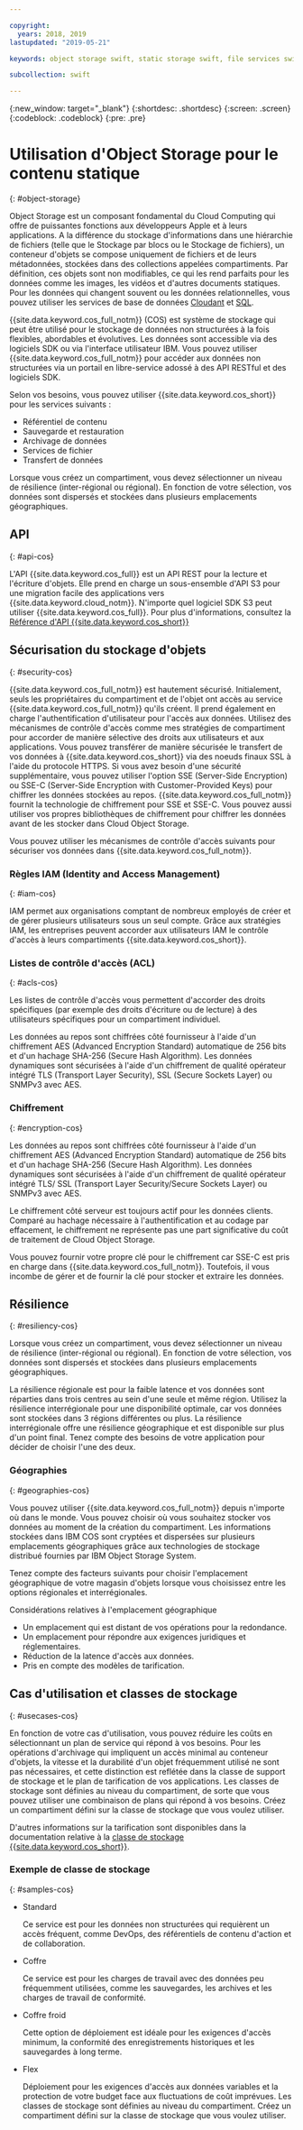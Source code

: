 ```yaml
---

copyright:
  years: 2018, 2019
lastupdated: "2019-05-21"

keywords: object storage swift, static storage swift, file services swift, swift storage class, cos swift, swift data encryption, static swift

subcollection: swift

---
```


{:new_window: target="_blank"}
{:shortdesc: .shortdesc}
{:screen: .screen}
{:codeblock: .codeblock}
{:pre: .pre}

# Utilisation d'Object Storage pour le contenu statique
{: #object-storage}

Object Storage est un composant fondamental du Cloud Computing qui offre de puissantes fonctions aux développeurs Apple et à leurs applications. A la différence du stockage d'informations dans une hiérarchie de fichiers (telle que le Stockage par blocs ou le Stockage de fichiers), un conteneur d'objets se compose uniquement de fichiers et de leurs métadonnées, stockées dans des collections appelées compartiments. Par définition, ces objets sont non modifiables, ce qui les rend parfaits pour les données comme les images, les vidéos et d'autres documents statiques. Pour les données qui changent souvent ou les données relationnelles, vous pouvez utiliser les services de base de données [Cloudant](/docs/swift/data?topic=swift-cloudant#cloudant) et [SQL](/docs/swift/data?topic=swift-sql_data#sql_data).

{{site.data.keyword.cos_full_notm}} (COS) est système de stockage qui peut être utilisé pour le stockage de données non structurées à la fois flexibles, abordables et évolutives. Les données sont accessible via des logiciels SDK ou via l'interface utilisateur IBM. Vous pouvez utiliser {{site.data.keyword.cos_full_notm}} pour accéder aux données non structurées via un portail en libre-service adossé à des API RESTful et des logiciels SDK. 

Selon vos besoins, vous pouvez utiliser {{site.data.keyword.cos_short}} pour les services suivants :

* Référentiel de contenu
* Sauvegarde et restauration
* Archivage de données
* Services de fichier
* Transfert de données

Lorsque vous créez un compartiment, vous devez sélectionner un niveau de résilience (inter-régional ou régional). En fonction de votre sélection, vos données sont dispersés et stockées dans plusieurs emplacements géographiques.

## API
{: #api-cos}

L'API {{site.data.keyword.cos_full}} est un API REST pour la lecture et l'écriture d'objets. Elle prend en charge un sous-ensemble d'API S3 pour une migration facile des applications vers {{site.data.keyword.cloud_notm}}. N'importe quel logiciel SDK S3 peut utiliser {{site.data.keyword.cos_full}}. Pour plus d'informations, consultez la [Référence d'API {{site.data.keyword.cos_short}}](/docs/services/cloud-object-storage/api-reference?topic=cloud-object-storage-compatibility-api-about#about-the-ibm-cloud-object-storage-api)

## Sécurisation du stockage d'objets
{: #security-cos}

{{site.data.keyword.cos_full_notm}} est hautement sécurisé. Initialement, seuls les propriétaires du compartiment et de l'objet ont accès au service {{site.data.keyword.cos_full_notm}} qu'ils créent. Il prend également en charge l'authentification d'utilisateur pour l'accès aux données. Utilisez des mécanismes de contrôle d'accès comme mes stratégies de compartiment pour accorder de manière sélective des droits aux utilisateurs et aux applications. Vous pouvez transférer de manière sécurisée le transfert de vos données à {{site.data.keyword.cos_short}} via des noeuds finaux SSL à l'aide du protocole HTTPS. Si vous avez besoin d'une sécurité supplémentaire, vous pouvez utiliser l'option SSE (Server-Side Encryption) ou SSE-C (Server-Side Encryption with Customer-Provided Keys) pour chiffrer les données stockées au repos. {{site.data.keyword.cos_full_notm}} fournit la technologie de chiffrement pour SSE et SSE-C. Vous pouvez aussi utiliser vos propres bibliothèques de chiffrement pour chiffrer les données avant de les stocker dans Cloud Object Storage.

Vous pouvez utiliser les mécanismes de contrôle d'accès suivants pour sécuriser vos données dans {{site.data.keyword.cos_full_notm}}.

### Règles IAM (Identity and Access Management)
{: #iam-cos}

IAM permet aux organisations comptant de nombreux employés de créer et de gérer plusieurs utilisateurs sous un seul compte. Grâce aux stratégies IAM, les entreprises peuvent accorder aux utilisateurs IAM le contrôle d'accès à leurs compartiments {{site.data.keyword.cos_short}}.

### Listes de contrôle d'accès (ACL)
{: #acls-cos}

Les listes de contrôle d'accès vous permettent d'accorder des droits spécifiques (par exemple des droits d'écriture ou de lecture) à des utilisateurs spécifiques pour un compartiment individuel.

Les données au repos sont chiffrées côté fournisseur à l'aide d'un chiffrement AES (Advanced Encryption Standard) automatique de 256 bits et d'un hachage SHA-256 (Secure Hash Algorithm). Les données dynamiques sont sécurisées à l'aide d'un chiffrement de qualité opérateur intégré TLS (Transport Layer Security), SSL (Secure Sockets Layer) ou SNMPv3 avec AES.

### Chiffrement
{: #encryption-cos}

Les données au repos sont chiffrées côté fournisseur à l'aide d'un chiffrement AES (Advanced Encryption Standard) automatique de 256 bits et d'un hachage SHA-256 (Secure Hash Algorithm). Les données dynamiques sont sécurisées à l'aide d'un chiffrement de qualité opérateur intégré TLS/ SSL (Transport Layer Security/Secure Sockets Layer) ou SNMPv3 avec AES.

Le chiffrement côté serveur est toujours actif pour les données clients. Comparé au hachage nécessaire à l'authentification et au codage par effacement, le chiffrement ne représente pas une part significative du coût de traitement de Cloud Object Storage.

Vous pouvez fournir votre propre clé pour le chiffrement car SSE-C est pris en charge dans {{site.data.keyword.cos_full_notm}}. Toutefois, il vous incombe de gérer et de fournir la clé pour stocker et extraire les données.

## Résilience
{: #resiliency-cos}

Lorsque vous créez un compartiment, vous devez sélectionner un niveau de résilience (inter-régional ou régional). En fonction de votre sélection, vos données sont dispersés et stockées dans plusieurs emplacements géographiques.

La résilience régionale est pour la faible latence et vos données sont réparties dans trois centres au sein d'une seule et même région. Utilisez la résilience interrégionale pour une disponibilité optimale, car vos données sont stockées dans 3 régions différentes ou plus. La résilience interrégionale offre une résilience géographique et est disponible sur plus d'un point final. Tenez compte des besoins de votre application pour décider de choisir l'une des deux.

### Géographies
{: #geographies-cos}

Vous pouvez utiliser {{site.data.keyword.cos_full_notm}} depuis n'importe où dans le monde. Vous pouvez choisir où vous souhaitez stocker vos données au moment de la création du compartiment. Les informations stockées dans IBM COS sont cryptées et dispersées sur plusieurs emplacements géographiques grâce aux technologies de stockage distribué fournies par IBM Object Storage System. 

Tenez compte des facteurs suivants pour choisir l'emplacement géographique de votre magasin d'objets lorsque vous choisissez entre les options régionales et interrégionales.

Considérations relatives à l'emplacement géographique
* Un emplacement qui est distant de vos opérations pour la redondance.
* Un emplacement pour répondre aux exigences juridiques et réglementaires.
* Réduction de la latence d'accès aux données.
* Pris en compte des modèles de tarification.

## Cas d'utilisation et classes de stockage
{: #usecases-cos}

En fonction de votre cas d'utilisation, vous pouvez réduire les coûts en sélectionnant un plan de service qui répond à vos besoins. Pour les opérations d'archivage qui impliquent un accès minimal au conteneur d'objets, la vitesse et la durabilité d'un objet fréquemment utilisé ne sont pas nécessaires, et cette distinction est reflétée dans la classe de support de stockage et le plan de tarification de vos applications. Les classes de stockage sont définies au niveau du compartiment, de sorte que vous pouvez utiliser une combinaison de plans qui répond à vos besoins. Créez un compartiment défini sur la classe de stockage que vous voulez utiliser.

D'autres informations sur la tarification sont disponibles dans la documentation relative à la [classe de stockage {{site.data.keyword.cos_short}}](/docs/services/cloud-object-storage/help?topic=cloud-object-storage-billing#ibm-cos-pricing).

### Exemple de classe de stockage
{: #samples-cos}

- Standard
  
  Ce service est pour les données non structurées qui requièrent un accès fréquent, comme DevOps, des référentiels de contenu d'action et de collaboration.

- Coffre
  
  Ce service est pour les charges de travail avec des données peu fréquemment utilisées, comme les sauvegardes, les archives et les charges de travail de conformité. 

- Coffre froid
  
  Cette option de déploiement est idéale pour les exigences d'accès minimum, la conformité des enregistrements historiques et les sauvegardes à long terme. 

- Flex

  Déploiement pour les exigences d'accès aux données variables et la protection de votre budget face aux fluctuations de coût imprévues. Les classes de stockage sont définies au niveau du compartiment. Créez un compartiment défini sur la classe de stockage que vous voulez utiliser.



